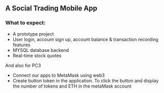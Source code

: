 ## A Social Trading Mobile App

### What to expect:
* A prototype project
* User login, account sign up, account balance & transaction recording features
* MYSQL database backend 
* Real-time stock quotes

And also for PC3

* Connect our apps to MetaMask using web3 
* Create button token in the application. To click the button and display the number of tokens and ETH in the metaMask account

